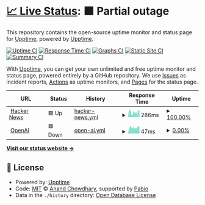 # [📈 Live Status](https://status.mp.cloudns.ch): <!--live status--> **🟧 Partial outage**

This repository contains the open-source uptime monitor and status page for [Upptime](https://upptime.js.org), powered by [Upptime](https://github.com/upptime/upptime).

[![Uptime CI](https://github.com/somehow22/upptime/workflows/Uptime%20CI/badge.svg)](https://github.com/somehow22/upptime/actions?query=workflow%3A%22Uptime+CI%22)
[![Response Time CI](https://github.com/somehow22/upptime/workflows/Response%20Time%20CI/badge.svg)](https://github.com/somehow22/upptime/actions?query=workflow%3A%22Response+Time+CI%22)
[![Graphs CI](https://github.com/somehow22/upptime/workflows/Graphs%20CI/badge.svg)](https://github.com/somehow22/upptime/actions?query=workflow%3A%22Graphs+CI%22)
[![Static Site CI](https://github.com/somehow22/upptime/workflows/Static%20Site%20CI/badge.svg)](https://github.com/somehow22/upptime/actions?query=workflow%3A%22Static+Site+CI%22)
[![Summary CI](https://github.com/somehow22/upptime/workflows/Summary%20CI/badge.svg)](https://github.com/somehow22/upptime/actions?query=workflow%3A%22Summary+CI%22)

With [Upptime](https://upptime.js.org), you can get your own unlimited and free uptime monitor and status page, powered entirely by a GitHub repository. We use [Issues](https://github.com/upptime/upptime/issues) as incident reports, [Actions](https://github.com/somehow22/upptime/actions) as uptime monitors, and [Pages](https://status.mp.cloudns.ch) for the status page.

<!--start: status pages-->
<!-- This summary is generated by Upptime (https://github.com/upptime/upptime) -->
<!-- Do not edit this manually, your changes will be overwritten -->
<!-- prettier-ignore -->
| URL | Status | History | Response Time | Uptime |
| --- | ------ | ------- | ------------- | ------ |
| <img alt="" src="https://icons.duckduckgo.com/ip3/news.ycombinator.com.ico" height="13"> [Hacker News](https://news.ycombinator.com) | 🟩 Up | [hacker-news.yml](https://github.com/somehow22/upptime/commits/HEAD/history/hacker-news.yml) | <details><summary><img alt="Response time graph" src="./graphs/hacker-news/response-time-week.png" height="20"> 286ms</summary><br><a href="https://status.nxapi.us.kg/history/hacker-news"><img alt="Response time 286" src="https://img.shields.io/endpoint?url=https%3A%2F%2Fraw.githubusercontent.com%2Fsomehow22%2Fupptime%2FHEAD%2Fapi%2Fhacker-news%2Fresponse-time.json"></a><br><a href="https://status.nxapi.us.kg/history/hacker-news"><img alt="24-hour response time 308" src="https://img.shields.io/endpoint?url=https%3A%2F%2Fraw.githubusercontent.com%2Fsomehow22%2Fupptime%2FHEAD%2Fapi%2Fhacker-news%2Fresponse-time-day.json"></a><br><a href="https://status.nxapi.us.kg/history/hacker-news"><img alt="7-day response time 286" src="https://img.shields.io/endpoint?url=https%3A%2F%2Fraw.githubusercontent.com%2Fsomehow22%2Fupptime%2FHEAD%2Fapi%2Fhacker-news%2Fresponse-time-week.json"></a><br><a href="https://status.nxapi.us.kg/history/hacker-news"><img alt="30-day response time 286" src="https://img.shields.io/endpoint?url=https%3A%2F%2Fraw.githubusercontent.com%2Fsomehow22%2Fupptime%2FHEAD%2Fapi%2Fhacker-news%2Fresponse-time-month.json"></a><br><a href="https://status.nxapi.us.kg/history/hacker-news"><img alt="1-year response time 286" src="https://img.shields.io/endpoint?url=https%3A%2F%2Fraw.githubusercontent.com%2Fsomehow22%2Fupptime%2FHEAD%2Fapi%2Fhacker-news%2Fresponse-time-year.json"></a></details> | <details><summary><a href="https://status.nxapi.us.kg/history/hacker-news">100.00%</a></summary><a href="https://status.nxapi.us.kg/history/hacker-news"><img alt="All-time uptime 100.00%" src="https://img.shields.io/endpoint?url=https%3A%2F%2Fraw.githubusercontent.com%2Fsomehow22%2Fupptime%2FHEAD%2Fapi%2Fhacker-news%2Fuptime.json"></a><br><a href="https://status.nxapi.us.kg/history/hacker-news"><img alt="24-hour uptime 100.00%" src="https://img.shields.io/endpoint?url=https%3A%2F%2Fraw.githubusercontent.com%2Fsomehow22%2Fupptime%2FHEAD%2Fapi%2Fhacker-news%2Fuptime-day.json"></a><br><a href="https://status.nxapi.us.kg/history/hacker-news"><img alt="7-day uptime 100.00%" src="https://img.shields.io/endpoint?url=https%3A%2F%2Fraw.githubusercontent.com%2Fsomehow22%2Fupptime%2FHEAD%2Fapi%2Fhacker-news%2Fuptime-week.json"></a><br><a href="https://status.nxapi.us.kg/history/hacker-news"><img alt="30-day uptime 100.00%" src="https://img.shields.io/endpoint?url=https%3A%2F%2Fraw.githubusercontent.com%2Fsomehow22%2Fupptime%2FHEAD%2Fapi%2Fhacker-news%2Fuptime-month.json"></a><br><a href="https://status.nxapi.us.kg/history/hacker-news"><img alt="1-year uptime 100.00%" src="https://img.shields.io/endpoint?url=https%3A%2F%2Fraw.githubusercontent.com%2Fsomehow22%2Fupptime%2FHEAD%2Fapi%2Fhacker-news%2Fuptime-year.json"></a></details>
| <img alt="" src="https://icons.duckduckgo.com/ip3/api.openai.com.ico" height="13"> [OpenAI](https://api.openai.com) | 🟥 Down | [open-ai.yml](https://github.com/somehow22/upptime/commits/HEAD/history/open-ai.yml) | <details><summary><img alt="Response time graph" src="./graphs/open-ai/response-time-week.png" height="20"> 47ms</summary><br><a href="https://status.nxapi.us.kg/history/open-ai"><img alt="Response time 47" src="https://img.shields.io/endpoint?url=https%3A%2F%2Fraw.githubusercontent.com%2Fsomehow22%2Fupptime%2FHEAD%2Fapi%2Fopen-ai%2Fresponse-time.json"></a><br><a href="https://status.nxapi.us.kg/history/open-ai"><img alt="24-hour response time 58" src="https://img.shields.io/endpoint?url=https%3A%2F%2Fraw.githubusercontent.com%2Fsomehow22%2Fupptime%2FHEAD%2Fapi%2Fopen-ai%2Fresponse-time-day.json"></a><br><a href="https://status.nxapi.us.kg/history/open-ai"><img alt="7-day response time 47" src="https://img.shields.io/endpoint?url=https%3A%2F%2Fraw.githubusercontent.com%2Fsomehow22%2Fupptime%2FHEAD%2Fapi%2Fopen-ai%2Fresponse-time-week.json"></a><br><a href="https://status.nxapi.us.kg/history/open-ai"><img alt="30-day response time 47" src="https://img.shields.io/endpoint?url=https%3A%2F%2Fraw.githubusercontent.com%2Fsomehow22%2Fupptime%2FHEAD%2Fapi%2Fopen-ai%2Fresponse-time-month.json"></a><br><a href="https://status.nxapi.us.kg/history/open-ai"><img alt="1-year response time 47" src="https://img.shields.io/endpoint?url=https%3A%2F%2Fraw.githubusercontent.com%2Fsomehow22%2Fupptime%2FHEAD%2Fapi%2Fopen-ai%2Fresponse-time-year.json"></a></details> | <details><summary><a href="https://status.nxapi.us.kg/history/open-ai">0.00%</a></summary><a href="https://status.nxapi.us.kg/history/open-ai"><img alt="All-time uptime 0.00%" src="https://img.shields.io/endpoint?url=https%3A%2F%2Fraw.githubusercontent.com%2Fsomehow22%2Fupptime%2FHEAD%2Fapi%2Fopen-ai%2Fuptime.json"></a><br><a href="https://status.nxapi.us.kg/history/open-ai"><img alt="24-hour uptime 0.00%" src="https://img.shields.io/endpoint?url=https%3A%2F%2Fraw.githubusercontent.com%2Fsomehow22%2Fupptime%2FHEAD%2Fapi%2Fopen-ai%2Fuptime-day.json"></a><br><a href="https://status.nxapi.us.kg/history/open-ai"><img alt="7-day uptime 0.00%" src="https://img.shields.io/endpoint?url=https%3A%2F%2Fraw.githubusercontent.com%2Fsomehow22%2Fupptime%2FHEAD%2Fapi%2Fopen-ai%2Fuptime-week.json"></a><br><a href="https://status.nxapi.us.kg/history/open-ai"><img alt="30-day uptime 0.00%" src="https://img.shields.io/endpoint?url=https%3A%2F%2Fraw.githubusercontent.com%2Fsomehow22%2Fupptime%2FHEAD%2Fapi%2Fopen-ai%2Fuptime-month.json"></a><br><a href="https://status.nxapi.us.kg/history/open-ai"><img alt="1-year uptime 0.00%" src="https://img.shields.io/endpoint?url=https%3A%2F%2Fraw.githubusercontent.com%2Fsomehow22%2Fupptime%2FHEAD%2Fapi%2Fopen-ai%2Fuptime-year.json"></a></details>

<!--end: status pages-->

[**Visit our status website →**](https://status.mp.cloudns.ch)

## 📄 License

- Powered by: [Upptime](https://github.com/upptime/upptime)
- Code: [MIT](./LICENSE) © [Anand Chowdhary](https://anandchowdhary.com), supported by [Pabio](https://pabio.com)
- Data in the `./history` directory: [Open Database License](https://opendatacommons.org/licenses/odbl/1-0/)
